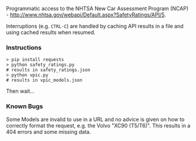 Programmatic access to the NHTSA New Car Assessment Program (NCAP) - http://www.nhtsa.gov/webapi/Default.aspx?SafetyRatings/API/5.

Interruptions (e.g. `CTRL-C`) are handled by caching API results in a file and using cached results when resumed.

### Instructions
```
> pip install requests
> python safety_ratings.py
# results in safety_ratings.json
> python vpic.py
# results in vpic_models.json
```

Then wait...

### Known Bugs
Some Models are invalid to use in a URL and no advice is given on how to correctly format the request, e.g. the Volvo "XC90 (T5/T6)". This results in a 404 errors and some missing data.